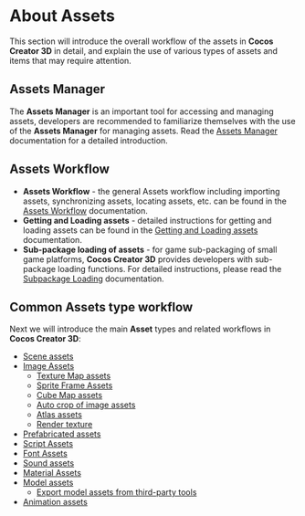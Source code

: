 # About Assets

This section will introduce the overall workflow of the assets in __Cocos Creator 3D__ in detail, and explain the use of various types of assets and items that may require attention.

## Assets Manager

The **Assets Manager** is an important tool for accessing and managing assets, developers are recommended to familiarize themselves with the use of the **Assets Manager** for managing assets. Read the [Assets Manager](../editor/assets/index.md) documentation for a detailed introduction.

## Assets Workflow

- **Assets Workflow** - the general Assets workflow including importing assets, synchronizing assets, locating assets, etc. can be found in the [Assets Workflow](asset-workflow.md) documentation.
- **Getting and Loading assets** - detailed instructions for getting and loading assets can be found in the [Getting and Loading assets](load-assets.md) documentation.
- **Sub-package loading of assets** - for game sub-packaging of small game platforms, __Cocos Creator 3D__ provides developers with sub-package loading functions. For detailed instructions, please read the [Subpackage Loading](subpackage.md) documentation.

## Common Assets type workflow

Next we will introduce the main **Asset** types and related workflows in __Cocos Creator 3D__:

- [Scene assets](scene.md)
- [Image Assets](image.md)
   - [Texture Map assets](texture.md)
   - [Sprite Frame Assets](sprite-frame.md)
   - [Cube Map assets](../concepts/scene/skybox.md#cubemap)
   - [Auto crop of image assets](../ui-system/components/engine/trim.md)
   - [Atlas assets](atlas.md)
   - [Render texture](render-texture.md)
- [Prefabricated assets](prefab.md)
- [Script Assets](script.md)
- [Font Assets](font.md)
- [Sound assets](audio.md)
- [Material Assets](material.md)
- [Model assets](mesh.md)
   - [Export model assets from third-party tools](dcc-export-mesh.md)
- [Animation assets](anim.md)